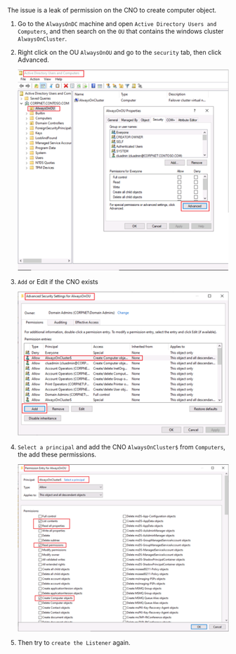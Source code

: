The issue is a leak of permission on the CNO to create computer object.

1. Go to the `AlwaysOnDC` machine and open `Active Directory Users and Computers`, and then search on the `OU` that contains the windows cluster `AlwaysOnCluster`.
2. Right click on the OU `AlwaysOnOU` and go to the `security` tab, then click Advanced.
   
   ![alt text](https://github.com/MohamedAbdelhalem/Acrreditations/blob/main/AG_Monitor_and_Troubleshooting/media/CNO_OU.png)
   
    
3. `Add` or Edit if the CNO exists
   
   ![alt text](https://github.com/MohamedAbdelhalem/Acrreditations/blob/main/AG_Monitor_and_Troubleshooting/media/Add_or_edit_CNO.png)

4. `Select a principal` and add the CNO `AlwaysOnCluster$` from `Computers`, the add these permissions.

   ![alt text](https://github.com/MohamedAbdelhalem/Acrreditations/blob/main/AG_Monitor_and_Troubleshooting/media/CNO_Computer_object.png)

5. Then try to `create the Listener` again.
